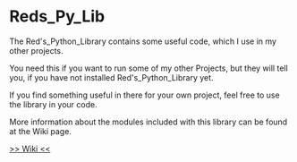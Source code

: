 # Reds_Py_Lib
The Red's_Python_Library contains some useful code, which I use in my other projects.

You need this if you want to run some of my other Projects, but they will tell you, if you have not
installed Red's_Python_Library yet.

If you find something useful in there for your own project, feel free to use the library in your code.

More information about the modules included with this library can be found at the Wiki page.

[>> Wiki <<](http://red-c0der.github.io/Reds_Py_Lib)
